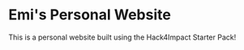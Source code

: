 # Emi's Personal Website
This is a personal website built using the Hack4Impact Starter Pack!
<You can add any description you want here.>